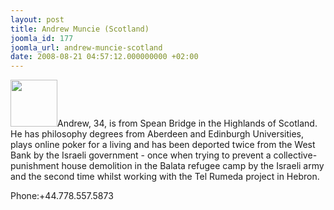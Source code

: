 ```yaml
---
layout: post
title: Andrew Muncie (Scotland)
joomla_id: 177
joomla_url: andrew-muncie-scotland
date: 2008-08-21 04:57:12.000000000 +02:00
---
```

<img src="http://www.freegaza.org/uploads/passengers/file_ef916e5b38_Andrew_Muncie.jpg" width="75" />Andrew, 34, is from Spean Bridge in the Highlands of Scotland.&nbsp; He has philosophy degrees from Aberdeen and Edinburgh Universities, plays online poker for a living and has been deported twice from the West Bank by the Israeli government - once when trying to prevent a collective-punishment house demolition in the Balata refugee camp by the Israeli army and the second time whilst working with the Tel Rumeda project in Hebron.<p><a href=""></a></p><p>Phone:+44.778.557.5873</p>
